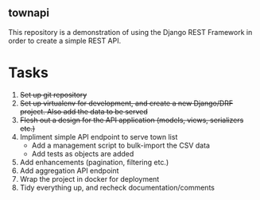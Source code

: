 townapi
-------

This repository is a demonstration of using the Django REST Framework in order to create a simple REST API.

Tasks
=====

  1. ~~Set up git repository~~
  2. ~~Set up virtualenv for development, and create a new Django/DRF project. Also add the data to be served~~
  3. ~~Flesh out a design for the API application (models, views, serializers etc.)~~
  4. Impliment simple API endpoint to serve town list
      - Add a management script to bulk-import the CSV data
      - Add tests as objects are added
  5. Add enhancements (pagination, filtering etc.)
  6. Add aggregation API endpoint
  7. Wrap the project in docker for deployment
  8. Tidy everything up, and recheck documentation/comments
